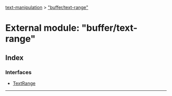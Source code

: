 [text-manipulation](../README.md) > ["buffer/text-range"](../modules/_buffer_text_range_.md)

# External module: "buffer/text-range"

## Index

### Interfaces

* [TextRange](../interfaces/_buffer_text_range_.textrange.md)

---

